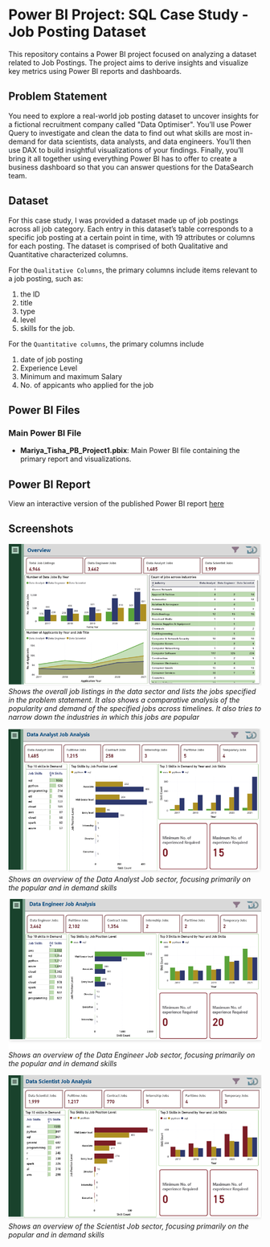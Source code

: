 # Power BI Project: SQL Case Study - Job Posting Dataset

This repository contains a Power BI project focused on analyzing a dataset related to Job Postings. The project aims to derive insights and visualize key metrics using Power BI reports and dashboards.

## Problem Statement

You need to explore a real-world job posting dataset to uncover insights for a fictional recruitment company called "Data Optimiser". 
You’ll use Power Query to investigate and clean the data to find out what skills are most in-demand for data scientists, data analysts, and data engineers. You’ll then use DAX to build insightful visualizations of your findings. Finally, you’ll bring it all together using everything Power BI has to offer to create a business dashboard so that you can answer questions for the DataSearch team.

## Dataset

For this case study, I was provided a dataset made up of job postings across all job category. Each entry in this dataset’s table corresponds to a specific job posting at a certain point in time, with 19 attributes or columns for each posting. The dataset is comprised of both Qualitative and Quantitative characterized columns. 

For the `Qualitative Columns`, the primary columns include items relevant to a job posting, such as:
1. the ID
2. title
3. type
4. level
5. skills for the job.

For the `Quantitative columns`, the primary columns include
1. date of job posting
2. Experience Level
3. Minimum and maximum Salary
4. No. of appicants who applied for the job

## Power BI Files

### Main Power BI File

- **Mariya_Tisha_PB_Project1.pbix**: Main Power BI file containing the primary report and visualizations.

## Power BI Report

View an interactive version of the published Power BI report [here](https://app.fabric.microsoft.com/view?r=eyJrIjoiZTA4ZDEwODktODlhZi00ZGM5LWJhYzItMzYwNzA3NDRjNGNiIiwidCI6IjNkOGJhNmE0LTk0YjktNGY5Yy04NmZiLTI5NzU1ZDk5NDNjZCIsImMiOjEwfQ%3D%3D)

## Screenshots

![Overview](/Power_BI_Case_Study_Job_Postings/Images/Overview.png)
*Shows the overall job listings in the data sector and lists the jobs specified in the problem statement. It also shows a comparative analysis of the popularity and demand of the specified jobs across timelines. It also tries to narrow down the industries in which this jobs are popular*

![Data Analyst Job Analysis](/Power_BI_Case_Study_Job_Postings/Images/DA.png)
*Shows an overview of the Data Analyst Job sector, focusing primarily on the popular and in demand skills*

![Data Engineer Job Analysis](/Power_BI_Case_Study_Job_Postings/Images/DE.png)
*Shows an overview of the Data Engineer Job sector, focusing primarily on the popular and in demand skills*

![Data Scientist Job Analysis](/Power_BI_Case_Study_Job_Postings/Images/DS.png)
*Shows an overview of the Scientist Job sector, focusing primarily on the popular and in demand skills*
